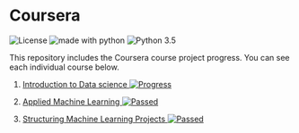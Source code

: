 # Coursera

![License](https://img.shields.io/badge/license-MIT%20License-blue.svg) <img src="https://img.shields.io/badge/made%20with-python-blue.svg?style=flat-square" alt="made with python"> ![Python 3.5](https://img.shields.io/badge/python-3.5-blue.svg) 





This repository includes the Coursera course project progress. You can see each individual course below. 


1. [Introduction to Data science ](https://github.com/erdemalpkaya/Introduction-to-Data-science-Python/tree/1f1e779908993219e68bac56739a0279bc94c997) [![Progress](https://img.shields.io/badge/Done-✔-green.svg?style=flat)]()

2. [Applied Machine Learning ](https://github.com/erdemalpkaya/Introduction-to-Data-science-Python/tree/1f1e779908993219e68bac56739a0279bc94c997) [![Passed](https://img.shields.io/badge/In_Progress-50%25-red.svg?style=flat)]()

3. [Structuring Machine Learning Projects ](https://github.com/erdemalpkaya/Introduction-to-Data-science-Python/tree/1f1e779908993219e68bac56739a0279bc94c997) [![Passed](https://img.shields.io/badge/Not_Started-0%25-blue.svg?style=flat)]()


